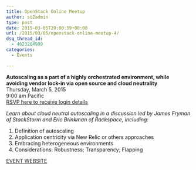 ```yaml
---
title: OpenStack Online Meetup
author: st2admin
type: post
date: 2015-03-05T20:00:59+00:00
url: /2015/03/05/openstack-online-meetup-4/
dsq_thread_id:
  - 4623204999
categories:
  - Events

---
```

**Autoscaling as a part of a highly orchestrated environment, while avoiding vendor lock-in via open source and cloud neutrality**  
Thursday, March 5, 2015  
9:00 am Pacific  
<a href="https://cc.readytalk.com/r/ajom7sti9vek&eom" target="_blank" data-cke-saved-href="https://cc.readytalk.com/cc/s/registrations/new?cid=nzsrprlaf3lw">RSVP here to receive login details</a>

_Learn about cloud neutral autoscaling in a discussion led by James Fryman of StackStorm and Eric Brinkman of Rackspace, including:_  
1. Definition of autoscaling  
2. Application centricity via New Relic or others approaches  
3. Embracing heterogeneous environments  
4. Considerations: Robustness; Transparency; Flapping

<a href="http://www.meetup.com/Cloud-Online-Meetup/events/220324415/" target="_blank">EVENT WEBSITE</a>